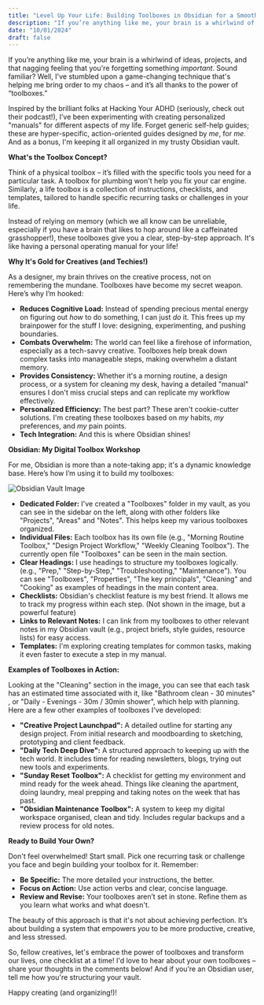 ```yaml
---
title: "Level Up Your Life: Building Toolboxes in Obsidian for a Smoother, More Creative You"
description: "If you’re anything like me, your brain is a whirlwind of ideas, projects, and that nagging feeling that you're forgetting something *important*"
date: "10/01/2024"
draft: false
---
```


 If you’re anything like me, your brain is a whirlwind of ideas, projects, and that nagging feeling that you're forgetting something *important*. Sound familiar? Well, I've stumbled upon a game-changing technique that's helping me bring order to my chaos – and it’s all thanks to the power of “toolboxes.”

Inspired by the brilliant folks at Hacking Your ADHD (seriously, check out their podcast!), I’ve been experimenting with creating personalized "manuals" for different aspects of my life. Forget generic self-help guides; these are hyper-specific, action-oriented guides designed by *me*, for *me*. And as a bonus, I'm keeping it all organized in my trusty Obsidian vault.

**What's the Toolbox Concept?**

Think of a physical toolbox – it’s filled with the specific tools you need for a particular task. A toolbox for plumbing won't help you fix your car engine. Similarly, a life toolbox is a collection of instructions, checklists, and templates, tailored to handle specific recurring tasks or challenges in your life.

Instead of relying on memory (which we all know can be unreliable, especially if you have a brain that likes to hop around like a caffeinated grasshopper!), these toolboxes give you a clear, step-by-step approach. It's like having a personal operating manual for your life!

**Why It's Gold for Creatives (and Techies!)**

As a designer, my brain thrives on the creative process, not on remembering the mundane.  Toolboxes have become my secret weapon.  Here’s why I’m hooked:

*   **Reduces Cognitive Load:**  Instead of spending precious mental energy on figuring out *how* to do something, I can just *do* it. This frees up my brainpower for the stuff I love: designing, experimenting, and pushing boundaries.
*   **Combats Overwhelm:** The world can feel like a firehose of information, especially as a tech-savvy creative. Toolboxes help break down complex tasks into manageable steps, making overwhelm a distant memory.
*   **Provides Consistency:**  Whether it's a morning routine, a design process, or a system for cleaning my desk, having a detailed "manual" ensures I don't miss crucial steps and can replicate my workflow effectively.
*   **Personalized Efficiency:**  The best part? These aren't cookie-cutter solutions. I'm creating these toolboxes based on *my* habits, *my* preferences, and *my* pain points.
*   **Tech Integration:** And this is where Obsidian shines!

**Obsidian: My Digital Toolbox Workshop**

For me, Obsidian is more than a note-taking app; it's a dynamic knowledge base. Here’s how I’m using it to build my toolboxes:

![Obsidian Vault Image](/obsidian_toolbox.png)

*   **Dedicated Folder:** I've created a "Toolboxes" folder in my vault, as you can see in the sidebar on the left, along with other folders like "Projects", "Areas" and "Notes".  This helps keep my various toolboxes organized.
*   **Individual Files:** Each toolbox has its own file (e.g., "Morning Routine Toolbox," "Design Project Workflow," "Weekly Cleaning Toolbox").  The currently open file "Toolboxes" can be seen in the main section.
*   **Clear Headings:**  I use headings to structure my toolboxes logically. (e.g., "Prep," "Step-by-Step," "Troubleshooting," "Maintenance").  You can see "Toolboxes", "Properties", "The key principals", "Cleaning" and "Cooking" as examples of headings in the main content area.
*   **Checklists:**  Obsidian's checklist feature is my best friend.  It allows me to track my progress within each step. (Not shown in the image, but a powerful feature)
*   **Links to Relevant Notes:**  I can link from my toolboxes to other relevant notes in my Obsidian vault (e.g., project briefs, style guides, resource lists) for easy access.
*   **Templates:**  I'm exploring creating templates for common tasks, making it even faster to execute a step in my manual.

**Examples of Toolboxes in Action:**

Looking at the "Cleaning" section in the image, you can see that each task has an estimated time associated with it, like "Bathroom clean - 30 minutes" , or "Daily - Evenings - 30m / 30min shower", which help with planning. Here are a few other examples of toolboxes I've developed:

*   **"Creative Project Launchpad":** A detailed outline for starting any design project. From initial research and moodboarding to sketching, prototyping and client feedback.
*   **"Daily Tech Deep Dive":** A structured approach to keeping up with the tech world. It includes time for reading newsletters, blogs, trying out new tools and experiments.
*   **"Sunday Reset Toolbox":**  A checklist for getting my environment and mind ready for the week ahead. Things like cleaning the apartment, doing laundry, meal prepping and taking notes on the week that has past.
*   **"Obsidian Maintenance Toolbox":** A system to keep my digital workspace organised, clean and tidy. Includes regular backups and a review process for old notes.

**Ready to Build Your Own?**

Don't feel overwhelmed! Start small.  Pick one recurring task or challenge you face and begin building your toolbox for it. Remember:

*   **Be Specific:** The more detailed your instructions, the better.
*   **Focus on Action:** Use action verbs and clear, concise language.
*   **Review and Revise:** Your toolboxes aren’t set in stone.  Refine them as you learn what works and what doesn't.

The beauty of this approach is that it's not about achieving perfection.  It’s about building a system that empowers *you* to be more productive, creative, and less stressed.

So, fellow creatives, let's embrace the power of toolboxes and transform our lives, one checklist at a time! I'd love to hear about your own toolboxes – share your thoughts in the comments below!  And if you’re an Obsidian user, tell me how you're structuring your vault.

Happy creating (and organizing!)!